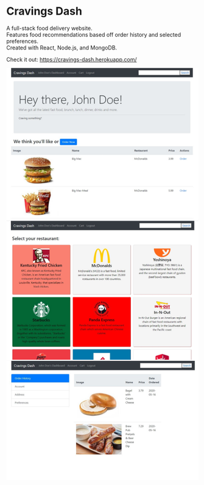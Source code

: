 # Cravings Dash
 
A full-stack food delivery website.\
Features food recommendations based off order history and selected preferences.\
Created with React, Node.js, and MongoDB.

Check it out: https://cravings-dash.herokuapp.com/

![Preview1](/readme_img/preview1.jpg)
![Preview2](/readme_img/preview2.jpg)
![Preview3](/readme_img/preview3.jpg)
